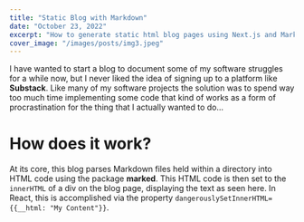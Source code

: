 ```yaml
---
title: "Static Blog with Markdown"
date: "October 23, 2022"
excerpt: "How to generate static html blog pages using Next.js and Markdown files."
cover_image: "/images/posts/img3.jpeg"
---
```


I have wanted to start a blog to document some of my software struggles for a while now, but I never liked the idea of signing up to a platform like **Substack**. Like many of my software projects the solution was to spend way too much time implementing some code that kind of works as a form of procrastination for the thing that I actually wanted to do...

# How does it work?

At its core, this blog parses Markdown files held within a directory into HTML code using the package **marked**. This HTML code is then set to the `innerHTML` of a div on the blog page, displaying the text as seen here. In React, this is accomplished via the property `dangerouslySetInnerHTML={{__html: "My Content"}}`.
